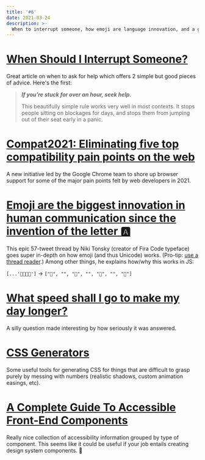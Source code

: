 ```yaml
---
title: '#6'
date: 2021-03-24
description: >-
  When to interrupt someone, how emoji are language innovation, and a guide to accessible components.
---
```


# [When Should I Interrupt Someone?](https://zwischenzugs.com/2021/03/15/when-should-i-interrupt-someone/)

Great article on when to ask for help which offers 2 simple but good pieces of advice. Here's the first:

> **_If you’re stuck for over an hour, seek help._**
>
> This beautifully simple rule works very well in most contexts. It stops people sitting on blockages for days, and stops them from jumping out of their seat early in a panic.

# [Compat2021: Eliminating five top compatibility pain points on the web](https://web.dev/compat2021/)

A new initiative led by the Google Chrome team to shore up browser support for some of the major pain points felt by web developers in 2021.

# [Emoji are the biggest innovation in human communication since the invention of the letter 🅰️](https://twitter.com/nikitonsky/status/1374708112272322568)

This epic 57-tweet thread by Niki Tonsky (creator of Fira Code typeface) goes super in-depth on how emoji (and thus Unicode) works. (Pro-tip: [use a thread reader](https://mythreadreader.com/nikitonsky/1374708112272322568).) Among other things, he explains how/why this works in JS:

`[...'👨‍👨‍👧‍👧']` → `["👨", "‍", "👨", "‍", "👧", "‍", "👧"]`

# [What speed shall I go to make my day longer?](https://physics.stackexchange.com/questions/621654/what-speed-shall-i-go-to-make-my-day-longer)

A silly question made interesting by how seriously it was answered.

# [CSS Generators](https://www.smashingmagazine.com/2021/03/css-generators/)

Some useful tools for generating CSS for things that are difficult to grasp purely by messing with numbers (realistic shadows, custom animation easings, etc).

# [A Complete Guide To Accessible Front-End Components](https://www.smashingmagazine.com/2021/03/complete-guide-accessible-front-end-components/)

Really nice collection of accessibility information grouped by type of component. This seems like it could be useful if your job entails creating design system components. 👀
